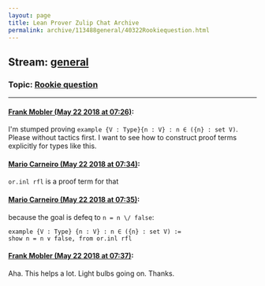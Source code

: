 ```yaml
---
layout: page
title: Lean Prover Zulip Chat Archive 
permalink: archive/113488general/40322Rookiequestion.html
---
```


## Stream: [general](index.html)
### Topic: [Rookie question](40322Rookiequestion.html)

---

#### [Frank Mobler (May 22 2018 at 07:26)](https://leanprover.zulipchat.com/#narrow/stream/113488-general/topic/Rookie%20question/near/126907865):
I'm stumped proving `example {V : Type}{n : V} : n ∈ ({n} : set V)`. Please without tactics first. I want to see how to construct proof terms explicitly for types like this.

#### [Mario Carneiro (May 22 2018 at 07:34)](https://leanprover.zulipchat.com/#narrow/stream/113488-general/topic/Rookie%20question/near/126908079):
`or.inl rfl` is a proof term for that

#### [Mario Carneiro (May 22 2018 at 07:35)](https://leanprover.zulipchat.com/#narrow/stream/113488-general/topic/Rookie%20question/near/126908090):
because the goal is defeq to `n = n \/ false`:
```
example {V : Type} {n : V} : n ∈ ({n} : set V) :=
show n = n ∨ false, from or.inl rfl
```

#### [Frank Mobler (May 22 2018 at 07:37)](https://leanprover.zulipchat.com/#narrow/stream/113488-general/topic/Rookie%20question/near/126908144):
Aha. This helps a lot. Light bulbs going on. Thanks.

